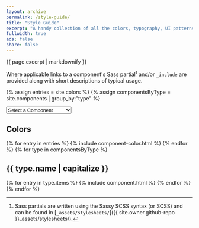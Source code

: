 ```yaml
---
layout: archive
permalink: /style-guide/
title: "Style Guide"
excerpt: "A handy collection of all the colors, typography, UI patterns, and components used."
fullwidth: true
ads: false
share: false
---
```


{{ page.excerpt | markdownify }}

Where applicable links to a component's Sass partial[^sass] and/or `_include` are provided along with short descriptions of typical usage.

[^sass]: Sass partials are written using the Sassy SCSS syntax (or SCSS) and can be found in [`_assets/stylesheets/`]({{ site.owner.github-repo }}_assets/stylesheets/).

{% assign entries = site.colors %}
{% assign componentsByType = site.components | group_by:"type" %}

<nav id="component-selector" class="wrap">
  <form>
    <select name="newurl" id="component-select" onChange="window.location.replace(this.options[this.selectedIndex].value)">
      <option value="">Select a Component</option>
      <option value="#guide-color-palettes">Colors</option>
      {% for type in componentsByType %}
      <option value="#guide-{{ type.name }}">{{ type.name | capitalize }}</option>
      {% for entry in type.items %}
      <option value="#guide-{{ entry.title | slugify }}">&nbsp;&nbsp;&nbsp;{{ entry.title }}</option>
      {% endfor %}
      {% endfor %}
    </select>
  </form>
</nav>

<h2 id="guide-color-palettes" class="cf">Colors</h2>
{% for entry in entries %}
  {% include component-color.html %}
{% endfor %}
{% for type in componentsByType %}
<h2 id="guide-{{ type.name }}" class="cf">{{ type.name | capitalize }}</h2>
{% for entry in type.items %}
{% include component.html %}
{% endfor %}
{% endfor %}
